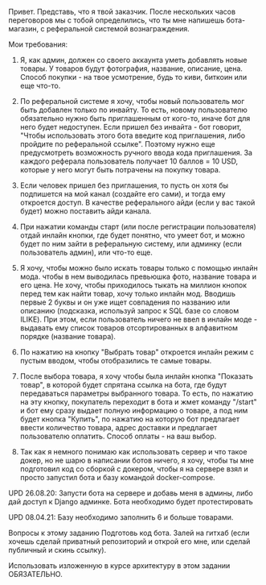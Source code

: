 Привет. Представь, что я твой заказчик. После нескольких часов переговоров мы с тобой определились, что ты мне напишешь бота-магазин, с реферальной системой вознаграждения.

Мои требования:

1. Я, как админ, должен со своего аккаунта уметь добавлять новые товары. У товаров будут фотография, название, описание, цена. Способ покупки - на твое усмотрение, будь то киви, биткоин или еще что-то.

2. По реферальной системе я хочу, чтобы новый пользователь мог быть добавлен только по инвайту. То есть, новому пользователю обязательно нужно быть приглашенным от кого-то, иначе бот для него будет недоступен. Если пришел без инвайта - бот говорит, "Чтобы использовать этого бота введите код приглашения, либо пройдите по реферальной ссылке". Поэтому нужно еще предусмотреть возможность ручного ввода кода приглашения. За каждого реферала пользователь получает 10 баллов = 10 USD, которые у него могут быть потрачены на покупку товара.

3. Если человек пришел без приглашения, то пусть он хотя бы подпишется на мой канал (создайте его сами), и тогда ему откроется доступ. В качестве реферального айди (если у вас такой будет) можно поставить айди канала.

4. При нажатии команды старт (или после регистрации пользователя) отдай инлайн кнопки, где будет понятно, что умеет бот, и можно будет по ним зайти в реферальную систему, или админку (если пользователь админ), или что-то еще.

5. Я хочу, чтобы можно было искать товары только с помощью инлайн мода. чтобы в нем выводилась превьюшка фото, название товара и его цена. Не хочу, чтобы приходилось тыкать на миллион кнопок перед тем как найти товар, хочу только инлайн мод. Вводишь первые 2 буквы и он уже ищет совпадения по названию или описанию (подсказка, используй запрос к SQL базе со словом ILIKE). При этом, если пользователь ничего не ввел в инлайн моде - выдавать ему список товаров отсортированных в алфавитном порядке (название товара).

6. По нажатию на кнопку "Выбрать товар" откроется инлайн режим с пустым вводом, чтобы отобразились те самые товары. 

7. После выбора товара, я хочу чтобы была инлайн кнопка "Показать товар", в которой будет спрятана ссылка на бота, где будут передаваться параметры выбранного товара. То есть, по нажатию на эту кнопку, покупатель переходит в бота и жмет команду "/start" и бот ему сразу выдает полную информацию о товаре, а под ним будет кнопка "Купить", по нажатию на которую бот предлагает ввести количество товара, адрес доставки и предлагает пользователю оплатить. Способ оплаты - на ваш выбор.

8. Так как я немного понимаю как использовать сервер и что такое докер, но не шарю в написании ботов ничего, я хочу, чтобы ты мне подготовил код со сборкой с докером, чтобы я на сервере взял и просто запустил бота и базу командой docker-compose.

UPD 26.08.20: Запусти бота на сервере и добавь меня в админы, либо дай доступ к Django админке. Бота необходимо будет протестировать

UPD 08.04.21: Базу необходимо заполнить 6 и больше товарами.

Вопросы к этому заданию
Подготовь код бота. Залей на гитхаб (если хочешь сделай приватный репозиторий и открой его мне, или сделай публичный и скинь ссылку).



Использовать изложенную в курсе архитектуру в этом задании ОБЯЗАТЕЛЬНО.
